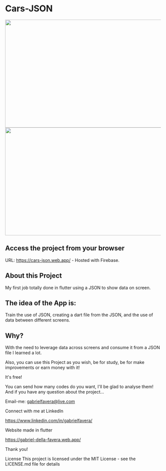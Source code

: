 # Cars-JSON

<p float="left">
 <img src="https://i.imgur.com/iEQbth5.png" width="690" height="350" /><img src="https://i.imgur.com/zYI7Jj1.png" width="690" height="350" />
</p>


## Access the project from your browser
URL: https://cars-json.web.app/ - Hosted with Firebase.

## About this Project
My first job totally done in flutter using a JSON to show data on screen.

## The idea of the App is:
Train the use of JSON, creating a dart file from the JSON, and the use of data between different screens.

## Why?
With the need to leverage data across screens and consume it from a JSON file I learned a lot.

Also, you can use this Project as you wish, be for study, be for make improvements or earn money with it!

It's free!

You can send how many codes do you want, I'll be glad to analyse them! And if you have any question about the project...

Email-me: gabrielfavera@live.com

Connect with me at LinkedIn

https://www.linkedin.com/in/gabrielfavera/

Website made in flutter

https://gabriel-della-favera.web.app/

Thank you!

License This project is licensed under the MIT License - see the LICENSE.md file for details
